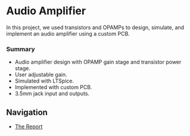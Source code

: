 # Audio Amplifier
In this project, we used transistors and OPAMPs to design, simulate, and implement an
audio amplifier using a custom PCB.

### Summary
- Audio amplifier design with OPAMP gain stage and transistor power stage.
- User adjustable gain.
- Simulated with LTSpice.
- Implemented with custom PCB.
- 3.5mm jack input and outputs.

## Navigation
- [The Report](audio-amplifier-report.pdf)
